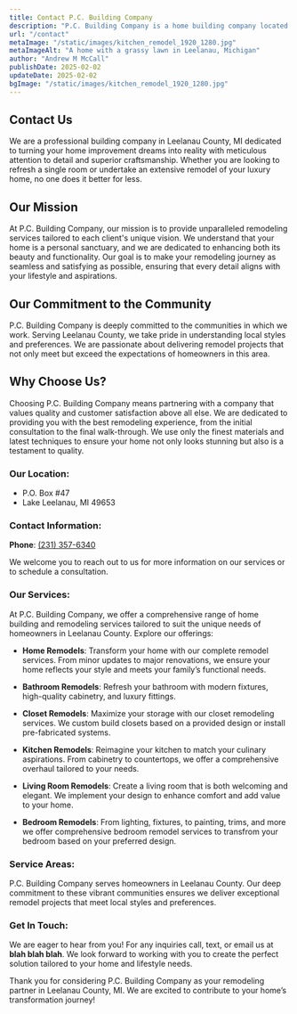 ```yaml
---
title: Contact P.C. Building Company
description: "P.C. Building Company is a home building company located in Lake Leelanua, MI serving Leelanau County"
url: "/contact"
metaImage: "/static/images/kitchen_remodel_1920_1280.jpg"
metaImageAlt: "A home with a grassy lawn in Leelanau, Michigan"
author: "Andrew M McCall"
publishDate: 2025-02-02
updateDate: 2025-02-02
bgImage: "/static/images/kitchen_remodel_1920_1280.jpg"
---
```

## Contact Us

We are a professional building company in Leelanau County, MI  dedicated to turning your home improvement dreams into reality with meticulous attention to detail and superior craftsmanship. Whether you are looking to refresh a single room or undertake an extensive remodel of your luxury home, no one does it better for less.  

## Our Mission

At P.C. Building Company, our mission is to provide unparalleled remodeling services tailored to each client's unique vision. We understand that your home is a personal sanctuary, and we are dedicated to enhancing both its beauty and functionality. Our goal is to make your remodeling journey as seamless and satisfying as possible, ensuring that every detail aligns with your lifestyle and aspirations.


## Our Commitment to the Community

P.C. Building Company is deeply committed to the communities in which we work. Serving Leelanau County, we take pride in understanding local styles and preferences. We are passionate about delivering remodel projects that not only meet but exceed the expectations of homeowners in this  area.


## Why Choose Us?

Choosing P.C. Building Company means partnering with a company that values quality and customer satisfaction above all else. We are dedicated to providing you with the best remodeling experience, from the initial consultation to the final walk-through. We use only the finest materials and latest techniques to ensure your home not only looks stunning but also is a testament to quality.

### Our Location:

- P.O. Box #47
- Lake Leelanau, MI 49653

### Contact Information:

__Phone__: [(231) 357-6340](tel:+12313576340 "get a home builder in Leelanau County, Michigan")

We welcome you to reach out to us for more information on our services or to schedule a consultation.

### Our Services:

At P.C. Building Company, we offer a comprehensive range of home building and remodeling  services tailored to suit the unique needs of homeowners in Leelanau County. Explore our offerings:

- __Home Remodels__: Transform your home with our complete remodel services. From minor updates to major renovations, we ensure your home reflects your style and meets your family’s functional needs.

- __Bathroom Remodels__: Refresh your bathroom with modern fixtures, high-quality cabinetry, and luxury fittings.

- __Closet Remodels__: Maximize your storage with our closet remodeling services. We custom build closets based on a provided design or install pre-fabricated systems. 

- __Kitchen Remodels__: Reimagine your kitchen to match your culinary aspirations. From cabinetry to countertops, we offer a comprehensive overhaul tailored to your needs.

- __Living Room Remodels__: Create a living room that is both welcoming and elegant. We implement your design to enhance comfort and add value to your home.

- __Bedroom Remodels__: From lighting, fixtures, to painting, trims, and more we offer comprehensive bedroom remodel services to transfrom your bedroom based on your preferred design.

### Service Areas:

P.C. Building Company serves homeowners in Leelanau County. Our deep commitment to these vibrant communities ensures we deliver exceptional remodel projects that meet local styles and preferences.

### Get In Touch:

We are eager to hear from you! For any inquiries call, text, or email us at __blah blah blah__. We look forward to working  with you to create the perfect solution tailored to your home and lifestyle needs.

Thank you for considering P.C. Building Company as your remodeling partner in Leelanau County, MI. We are excited to contribute to your home’s transformation journey!


